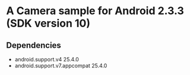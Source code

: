 # A Camera sample for Android 2.3.3 (SDK version 10)

## Dependencies

* android.support.v4 25.4.0
* android.support.v7.appcompat 25.4.0
 
